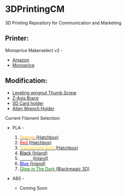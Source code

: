 # 3DPrintingCM
3D Printing Repository for Communication and Marketing

## Printer:
Monoprice Makerselect v2 -
* [Amazon](https://www.amazon.com/gp/product/B018GZBC3Y/?tag=vinnievu-20, "Amazon")
* [Monoprice](https://www.monoprice.com/product?p_id=13860 "Monoprice")

## Modification:
* [Leveling wingnut Thumb Screw](http://www.thingiverse.com/thing:1575746)
* [Z-Axis Brace](http://www.thingiverse.com/thing:921948)
* [SD Card holder](https://www.thingiverse.com/thing:1301753)
* [Allen Wrench Holder](https://www.thingiverse.com/thing:1510345)

Current Filament Selection:
* PLA -
    1. [<font color="Orange">Orange</font> (Hatchbox)](https://www.amazon.com/gp/product/B00J0EE1D4/?tag=vinnievu-20)
    2. [<font color="Red">Red</font> (Hatchbox)](https://www.amazon.com/gp/product/B00J0GO8I0/?tag=vinnievu-20)
    3. [<font color="Gold">Translucent Gold</font> (Hatchbox)](https://www.amazon.com/gp/product/B00ZB48NZE/?tag=vinnievu-20)
    3. [<font color="Black">Black</font> (Inland)](https://www.amazon.com/gp/product/B00YQB85PG/?tag=vinnievu-20)
    5. [<font color="White">White</font> (Inland)](https://www.amazon.com/gp/product/B00YQBAFX6/?tag=vinnievu-20)
    6. [<font color="Blue">Blue</font> (Inland)](https://www.amazon.com/gp/product/B00YQBF0ZY/?tag=vinnievu-20)
    7. [<font color="Green">Glow in The Dark</font> (Blackmagic 3D)](https://www.amazon.com/gp/product/B00YQBF0ZY/?tag=vinnievu-20)

* ABS -
    - Coming Soon